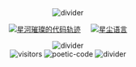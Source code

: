 <!-- 星空分隔线 -->
<div align="center">
<img src="https://readme-typing-svg.herokuapp.com?font=Ma+Shan+Zheng&pause=1000&color=FF79C6&center=true&width=800&lines=⋆⋅☆⋅⋆――――――⋆⋅☆⋅⋆――――――⋆⋅☆⋅⋆" alt="divider">
</div>

<!-- 双统计卡片 -->
<div align="center" style="display: flex; flex-wrap: wrap; justify-content: center; gap: 20px;">
  
[![星河璀璨的代码轨迹](https://github-readme-stats.vercel.app/api?username=koen666&show_icons=true&theme=radical&bg_color=30,1a1a2e,16213e&title_color=ff79c6&icon_color=ffcc00&text_color=f8f8f2&border_color=bd93f9&border_radius=15&custom_title=星河璀璨的代码轨迹&ring_color=ff79c6)](https://github.com/anuraghazra/github-readme-stats)

[![星尘语言](https://github-readme-stats.vercel.app/api/top-langs/?username=koen666&layout=compact&theme=radical&bg_color=30,16213e,1a1a2e&title_color=00ffff&text_color=f8f8f2&border_color=00ffff&border_radius=15&hide_border=false&langs_count=8)](https://github.com/anuraghazra/github-readme-stats)

</div>

<!-- 樱花分隔线 -->
<div align="center">
<img src="https://readme-typing-svg.herokuapp.com?font=Ma+Shan+Zheng&pause=1000&color=FF9FF3&center=true&width=800&lines=✿••••••••••••••••••••••••••••••••••✿" alt="divider">
</div>



<div align="center">
<!-- 访客计数 -->
<img src="https://count.getloli.com/get/@koen666?theme=moebooru" alt="visitors">

<!-- 动态诗句 -->
<img src="https://readme-typing-svg.herokuapp.com?font=ZCOOL+KuaiLe&size=20&duration=4000&pause=1000&color=BD93F9&center=true&width=600&lines=『代码如诗落星尘』;『一行一念一乾坤』;『夜阑独酌月光白』;『笑看浮生若梦痕』" alt="poetic-code">

<!-- 流星分隔线 -->
<img src="https://readme-typing-svg.herokuapp.com?font=Ma+Shan+Zheng&pause=1000&color=00FFFF&center=true&width=800&lines=✦⋆⋅☆⋅⋆―――――⋅☆⋅⋆✦―――――⋅☆⋅⋆✦" alt="divider">
</div>

